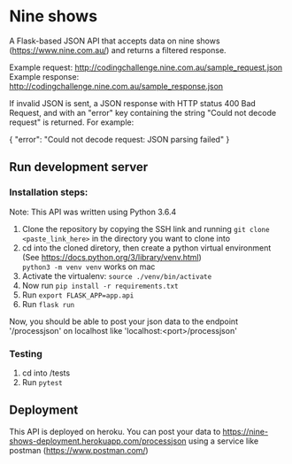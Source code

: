 # Nine shows

A Flask-based JSON API that accepts data on nine shows (https://www.nine.com.au/) and returns a filtered response.

Example request: http://codingchallenge.nine.com.au/sample_request.json
<br>Example response: http://codingchallenge.nine.com.au/sample_response.json


If invalid JSON is sent, a JSON response with HTTP status 400 Bad Request, and with an "error" key containing the string "Could not decode request" is returned. For example:

{
    "error": "Could not decode request: JSON parsing failed"
}

## Run development server

### Installation steps:

Note: This API was written using Python 3.6.4
1. Clone the repository by copying the SSH link and running `git clone <paste_link_here>` in the directory you want to clone into
2. cd into the cloned diretory, then create a python virtual environment (See https://docs.python.org/3/library/venv.html)
   <br>`python3 -m venv venv` works on mac
3. Activate the virtualenv: `source ./venv/bin/activate`
4. Now run `pip install -r requirements.txt` 
5. Run `export FLASK_APP=app.api`
6. Run `flask run`

Now, you should be able to post your json data to the endpoint '/processjson' on localhost like 'localhost:\<port\>/processjson'

### Testing

1. cd into /tests
2. Run `pytest`

## Deployment

This API is deployed on heroku.
You can post your data to https://nine-shows-deployment.herokuapp.com/processjson using a service like postman (https://www.postman.com/)
